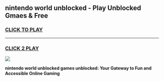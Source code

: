 
## nintendo world unblocked - Play Unblocked Gmaes & Free
<h3>
<a href="https://news.freeplayer.one?title=nintendo_world_unblocked&ref=16F">CLICK TO PLAY</a></h3>
<hr>

<h3>
<a href="https://news.freeplayer.one?title=nintendo_world_unblocked&ref=16F">CLICK 2 PLAY</a>
  
</h3>

<a href="https://news.freeplayer.one?title=nintendo_world_unblocked&ref=16F/"><img src="https://clearcache.store/games.png"></a>


**nintendo world unblocked games unblocked: Your Gateway to Fun and Accessible Online Gaming**
